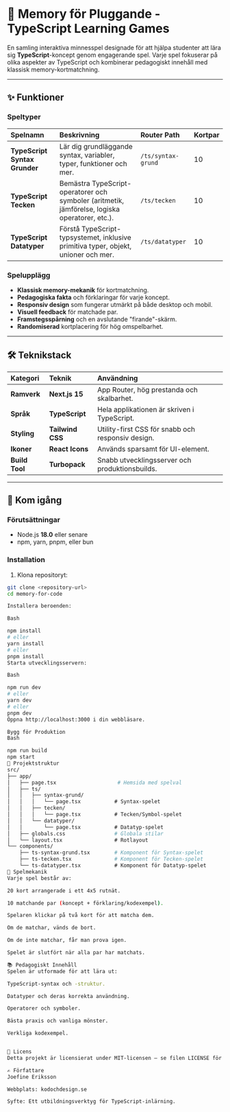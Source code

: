 # 🧠 Memory för Pluggande - TypeScript Learning Games

En samling interaktiva minnesspel designade för att hjälpa studenter att lära sig **TypeScript**-koncept genom engagerande spel. Varje spel fokuserar på olika aspekter av TypeScript och kombinerar pedagogiskt innehåll med klassisk memory-kortmatchning.

---

## ✨ Funktioner

### Speltyper

| Spelnamn | Beskrivning | Router Path | Kortpar |
| :--- | :--- | :--- | :--- |
| **TypeScript Syntax Grunder** | Lär dig grundläggande syntax, variabler, typer, funktioner och mer. | `/ts/syntax-grund` | 10 |
| **TypeScript Tecken** | Bemästra TypeScript-operatorer och symboler (aritmetik, jämförelse, logiska operatorer, etc.). | `/ts/tecken` | 10 |
| **TypeScript Datatyper** | Förstå TypeScript-typsystemet, inklusive primitiva typer, objekt, unioner och mer. | `/ts/datatyper` | 10 |

### Spelupplägg

- **Klassisk memory-mekanik** för kortmatchning.
- **Pedagogiska fakta** och förklaringar för varje koncept.
- **Responsiv design** som fungerar utmärkt på både desktop och mobil.
- **Visuell feedback** för matchade par.
- **Framstegsspårning** och en avslutande "firande"-skärm.
- **Randomiserad** kortplacering för hög omspelbarhet.

---

## 🛠️ Teknikstack

| Kategori | Teknik | Användning |
| :--- | :--- | :--- |
| **Ramverk** | **Next.js 15** | App Router, hög prestanda och skalbarhet. |
| **Språk** | **TypeScript** | Hela applikationen är skriven i TypeScript. |
| **Styling** | **Tailwind CSS** | Utility-first CSS för snabb och responsiv design. |
| **Ikoner** | **React Icons** | Används sparsamt för UI-element. |
| **Build Tool** | **Turbopack** | Snabb utvecklingsserver och produktionsbuilds. |

---

## 🚀 Kom igång

### Förutsättningar

- Node.js **18.0** eller senare
- npm, yarn, pnpm, eller bun

### Installation

1. Klona repositoryt:

```bash
git clone <repository-url>
cd memory-for-code

Installera beroenden:

Bash

npm install
# eller
yarn install
# eller
pnpm install
Starta utvecklingsservern:

Bash

npm run dev
# eller
yarn dev
# eller
pnpm dev
Öppna http://localhost:3000 i din webbläsare.

Bygg för Produktion
Bash

npm run build
npm start
📂 Projektstruktur
src/
├── app/
│   ├── page.tsx                    # Hemsida med spelval
│   ├── ts/
│   │   ├── syntax-grund/
│   │   │   └── page.tsx           # Syntax-spelet
│   │   ├── tecken/
│   │   │   └── page.tsx           # Tecken/Symbol-spelet
│   │   └── datatyper/
│   │       └── page.tsx           # Datatyp-spelet
│   ├── globals.css                # Globala stilar
│   └── layout.tsx                 # Rotlayout
└── components/
    ├── ts-syntax-grund.tsx        # Komponent för Syntax-spelet
    ├── ts-tecken.tsx              # Komponent för Tecken-spelet
    └── ts-datatyper.tsx           # Komponent för Datatyp-spelet
🧩 Spelmekanik
Varje spel består av:

20 kort arrangerade i ett 4x5 rutnät.

10 matchande par (koncept + förklaring/kodexempel).

Spelaren klickar på två kort för att matcha dem.

Om de matchar, vänds de bort.

Om de inte matchar, får man prova igen.

Spelet är slutfört när alla par har matchats.

📚 Pedagogiskt Innehåll
Spelen är utformade för att lära ut:

TypeScript-syntax och -struktur.

Datatyper och deras korrekta användning.

Operatorer och symboler.

Bästa praxis och vanliga mönster.

Verkliga kodexempel.


📄 Licens
Detta projekt är licensierat under MIT-licensen – se filen LICENSE för detaljer.

✍️ Författare
Joefine Eriksson

Webbplats: kodochdesign.se

Syfte: Ett utbildningsverktyg för TypeScript-inlärning.
